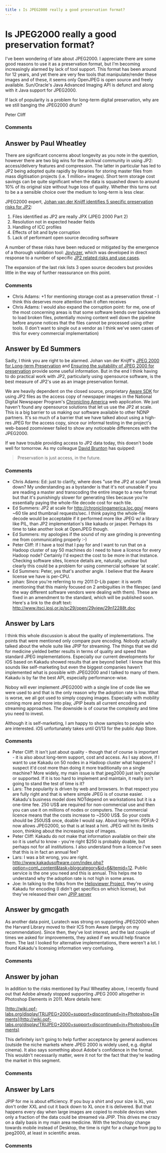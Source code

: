 ```yaml
---
title : Is JPEG2000 really a good preservation format?
---
```

Is JPEG2000 really a good preservation format?
=====================
I've been wondering of late about JPEG2000. I appreciate there are some
good reasons to use it as a preservation format, but I'm becoming
increasingly alarmed by lack of tool support. This format has been
around for 12 years, and yet there are very few tools that
manipulate/render these images and of these, it seems only OpenJPEG is
open source and freely available. Sun/Oracle's Java Advanced Imaging API
is defunct and along with it Java support for JPEG2000.

If lack of popularity is a problem for long-term digital preservation,
why are we still banging the JPEG2000 drum?

Peter Cliff

### Comments ###


Answer by Paul Wheatley
----------------
There are significant concerns about longevity as you note in the
question, however there are two big wins for the archival community in
using JP2: access/delivery features and compression. The latter in
particular has led to JP2 being adopted quite rapidly by libraries for
storing master files from mass digitisation projects (i.e. 1 million+
images). Short term storage cost savings can be quite significant when
the data is squashed down to around 10% of its original size without
huge loss of quality. Whether this turns out to be a a sensible choice
over the medium to long-term is less clear.

JPEG2000 expert, [Johan van der Knijff identifies 5 specific
preservation risks for JP2](http://wiki.opf-labs.org/display/TR/JP2):

1.  Files identified as JP2 are really JPX (JPEG 2000 Part 2)
2.  Resolution not in expected header fields
3.  Handling of ICC profiles
4.  Effects of bit and byte corruption
5.  Lack of performant open source decoding software

A number of these risks have been reduced or mitigated by the emergence
of a thorough validation tool:
[Jpylyzer](http://wiki.opf-labs.org/display/TR/Jpylyzer), which was
developed in direct response to a number of specific [JP2 related risks
and use
cases](http://wiki.opf-labs.org/display/AQuA/JISC1+19th+Century+Digitised+Newspapers+%28BL%29).

The expansion of the last risk lists 3 open source decoders but provides
little in the way of further reassurance on this point.

### Comments ###
* Chris Adams: +1 for mentioning storage cost as a preservation threat - I think this
deserves more attention than it often receives
* Chris Adams: I would also expand the corruption point: for me, one of the most
concerning areas is that some software bends over backwards to load
broken files, potentially moving content well down the pipeline before
anyone notices that the files cannot be processed using other tools. (I
don't want to single out a vendor as I think we've seen cases of this
for every commercial implementation)

Answer by Ed Summers
----------------
Sadly, I think you are right to be alarmed. Johan van der Knijff's [JPEG
2000 for Long-term
Preservation](http://www.dlib.org/dlib/may11/vanderknijff/05vanderknijff.html)
and [Ensuring the suitability of JPEG 2000 for
preservation](http://jpeg2000wellcomelibrary.blogspot.com/2010/12/guest-post-ensuring-suitability-of-jpeg.html)
provide some useful information. But in the end I think having to do
practical work with JP2, particularly using opensource software, is the
best measure of JP2's use as an image preservation format.

We are heavily dependent on the closed source, proprietary [Aware
SDK](http://www.aware.com/imaging/jpeg2000sdk.html) for using JP2 files
as the access copy of newspaper images in the National Digital Newspaper
Program's [Chronicling America](http://chroniclingamerica.loc.gov) web
application. We just haven't found any opensource solutions that let us
use the JP2 at scale. This is a big barrier to us making our software
available to other NDNP partners. It's so much of a barrier that we have
talked about using a high-res JPEG for the access copy, since our
informal testing in the project's web-based zoomviewer failed to show
any noticeable differences with the JPEG2000.

If we have trouble providing access to JP2 data today, this doesn't bode
well for tomorrow. As my colleague [David
Brunton](http://davidbrunton.com) has quipped:

> Preservation is just access, in the future.

### Comments ###
* Chris Adams: Ed: just to clarify, where does "use the JP2 at scale" break down? My
understanding as a bystander is that it's not unusable if you are
reading a master and transcoding the entire image to a new format but
that it's punishingly slower for generating tiles because you're
essentially paying the whole-file decode cost for each tile.
* Ed Summers: JP2 at scale for http://chroniclingamerica.loc.gov/ means \~60 tile and
thumbnail requests/sec. I think paying the whole-file decode would be
acceptable if it performed more like JPEG w/ a library like PIL, than
JP2 implementation's like kakadu or jasper. Perhaps its time to take
another look at OpenJPEG though.
* Ed Summers: my apologies if the sound of my axe grinding is preventing me from
communicating properly :-)
* Peter Cliff: If I have a tool that I pay for and I want to run that on a Hadoop
cluster of say 50 machines do I need to have a licence for every Hadoop
node? Certainly I'd expect the cost to be more in that instance.
Checking software sites, licence details are, naturally, unclear but
clearly this could be a problem for using commercial software 'at
scale'.
* Ed Summers: Peter, yes that's another angle. I believe that the Aware license we
have is per-CPU.
* johan: Since you're referring to my 2011 D-Lib paper: it is worth mentioning
that this mainly focused on 2 ambiguities in the filespec (and the way
different software vendors were dealing with them). These are fixed in
an amendment to the standard, which will be published soon. Here's a
link to the draft text:
http://www.itscj.ipsj.or.jp/sc29/open/29view/29n12288t.doc

Answer by Lars
----------------
I think this whole discussion is about the quality of implementations.
The points that were mentioned only compare pure encoding. Nobody
actually talked about the whole suite like JPIP for streaming. The
things that we did for medicine yielded better results in terms of
quality and speed than standard JPEG implementations. Especially our
current developments for iOS based on Kakadu showed results that are
beyond belief. I know that this sounds like self-marketing but even the
biggest companies haven't implemented what is possible with JPEG2000 and
I talked to many of them. Kakadu is by far the best API, especially
performance-wise.

Noboy will ever implement JPEG2000 with a single line of code like we
were used to and that is the only reason why the adoption rate is low.
What is worse, we all got used to simply copying images. Especially with
mobility coming more and more into play, JPIP beats all current encoding
and streaming approaches. The downside is of course the complexity and
time you need to invest.

Although it is self-marketing, I am happy to show samples to people who
are interested. iOS unfortunately takes until Q1/13 for the public App
Store.

### Comments ###
* Peter Cliff: It isn't just about quality - though that of course is important - it is
also about long-term support, cost and access. As I say above, if I want
to use Kakadu on 50 nodes in a Hadoop cluster what happens? I suspect
it'd cost more than doing it more traditionally on a single machine?
More widely, my main issue is that jpeg2000 just isn't popular or
supported. If it is too hard to implement and maintain, it really isn't
going to stand the test of time is it?
* Lars: The popularity is driven by web and browsers. In that respect you are
fully right and that is where simple JPEG is of course easier. Kakadu's
business model does NOTdepend on workstations but it is a one-time fee.
250 US\$ are required for non-commercial use and then you can use it on
millions of nodes or computers. The commercial licence means that the
costs increase to \~2500 US\$. So your costs should be 250US\$ once,
doable I would say. About long-term: PDF/A-2 now allows JPEG2000, so
that is at least a hint. JPEG will hit its limits soon, thinking about
the increasing size of images.
* Peter Cliff: Kakadu do not make that information available on their site so it is
useful to know - you're right \$250 is probably doable, but perhaps not
for all institutions. I also understand from a licence I've seen that
this is in fact an annual fee?
* Lars: I was a bit wrong, you are right.
http://www.kakadusoftware.com/index.php?option=com\_content&task=blogcategory&id=6&Itemid=12.
Public service is the one you need and this is annual. This helps me to
understand why the adoption rate is not high in some areas.
* Joe: In talking to the folks from the [Helioviewer
Project](http://www.helioviewer.org/), they're using Kakadu for encoding
(I didn't get specifics on which license), but they've released their
own [JPIP server](http://wiki.helioviewer.org/wiki/JPIP\_Server)

Answer by gmcgath
----------------
As another data point, Luratech was strong on supporting JPEG2000 when
the Harvard Library moved to their ICS from Aware (largely on my
recommendation). Since then, they've lost interest, and the last couple
of times we asked for improvements, they asked if we would help finance
them. The last I looked for alternative implementations, there weren't a
lot. I found Kakadu's licensing information very confusing.

### Comments ###

Answer by johan
----------------
In addition to the risks mentioned by Paul Wheatley above, I recently
found out that Adobe already stopped supporting JPEG 2000 altogether in
Photoshop Elements in 2011. More details here:

[http://wiki.opf-labs.org/display/TR/JPEG+2000+support+discontinued+in+Photoshop+Elements](http://wiki.opf-labs.org/display/TR/JPEG+2000+support+discontinued+in+Photoshop+Elements)

This definitely isn't going to help further acceptance by general
audiences (outside the niche markets where JPEG 2000 is widely used,
e.g. digital cinema). It also says something about Adobe's confidence in
the format. This wouldn't necessarily matter, were it not for the fact
that they're leading the market in this segment.

### Comments ###

Answer by Lars
----------------
JPIP for me is about efficiency. If you buy a shirt and your size is XL,
you don't order XXL and cut it back down to XL once it is delivered. But
that happens every day when large images are copied to mobile devices
when only a fraction of the data could be streamed via JPIP. This drives
me crazy on a daily basis in my main area medicine. With the technology
change towards mobile instead of Desktop, the time is right for a change
from jpg to jpeg2000, at least in scientific areas.

### Comments ###

